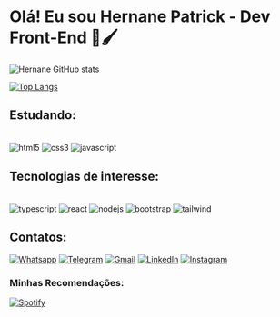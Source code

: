 # Olá! Eu sou Hernane Patrick - Dev Front-End 🎨🖌️


![Hernane GitHub stats](https://github-readme-stats.vercel.app/api?username=hernanepatrick&show_icons=true&theme=dracula)

[![Top Langs](https://github-readme-stats.vercel.app/api/top-langs/?username=hernanepatrick)](https://github.com/hernanepatrick/github-readme-stats)

## Estudando:
<div style="display:inline_block"></br>
<img align="center" alt="html5" src="https://img.shields.io/badge/HTML5-E34F26?style=for-the-badge&logo=html5&logoColor=white"/>
<img align="center" alt="css3" src="https://img.shields.io/badge/CSS3-1572B6?style=for-the-badge&logo=css3&logoColor=white/">
<img align="center" alt="javascript" src="https://img.shields.io/badge/JavaScript-323330?style=for-the-badge&logo=javascript&logoColor=F7DF1E">
</div>

## Tecnologias de interesse:
<div style="display:inline_block"></br>
<img align="center" alt="typescript" src="https://img.shields.io/badge/TypeScript-007ACC?style=for-the-badge&logo=typescript&logoColor=white">
<img align="center" alt="react" src="https://img.shields.io/badge/React-20232A?style=for-the-badge&logo=react&logoColor=61DAFB">
<img align="center" alt="nodejs" src="https://img.shields.io/badge/Node.js-43853D?style=for-the-badge&logo=node.js&logoColor=white">
<img align="center" alt="bootstrap" src="https://img.shields.io/badge/Bootstrap-563D7C?style=for-the-badge&logo=bootstrap&logoColor=white">
<img align="center" alt="tailwind" src="https://img.shields.io/badge/Tailwind_CSS-38B2AC?style=for-the-badge&logo=tailwind-css&logoColor=white">
</div>

## Contatos:
 [![Whatsapp](https://img.shields.io/badge/WhatsApp-25D366?style=for-the-badge&logo=whatsapp&logoColor=white)](https://api.whatsapp.com/send?phone=551195868451&text=Olá.%20Estive%20no%20seu%20perfil%20do%20Github,%20tudo%20bem?%20) [![Telegram](https://img.shields.io/badge/Telegram-2CA5E0?style=for-the-badge&logo=telegram&logoColor=white)](https://tttttt.me/hernanepatrick) [![Gmail](https://img.shields.io/badge/Gmail-D14836?style=for-the-badge&logo=gmail&logoColor=white)](mailto:hp.classroomdevice@gmail.com?subject=Message-Github&body=Ol%C3%A1%2C%20venho%20atrav%C3%A9s%20do%20seu%20perfil%20do%20github.%0AGostaria%20de%20marca%20hor%C3%A1rio%20para%20conversa%20contigo%2C%20tudo%20bem%3F!) [![LinkedIn](https://img.shields.io/badge/LinkedIn-0077B5?style=for-the-badge&logo=linkedin&logoColor=white)](https://www.linkedin.com/in/hernane-patrick-amaral-b046a0259/) [![Instagram](https://img.shields.io/badge/Instagram-E4405F?style=for-the-badge&logo=instagram&logoColor=white)](https://instagram.com/hernane_.p?igshid=MXhsYjgzaW9ic201dg==)

 ### Minhas Recomendações:
 [![Spotify](https://img.shields.io/badge/Spotify-1ED760?&style=for-the-badge&logo=spotify&logoColor=white)](https://open.spotify.com/playlist/37i9dQZF1DX5trt9i14X7j?si=e4965521eb1f49a5)


